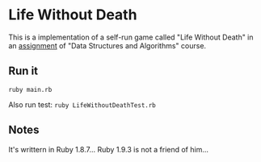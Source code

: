 # Life Without Death

This is a implementation of a self-run game called "Life Without Death" in an [assignment](assignment_spec.pdf) of "Data Structures and Algorithms" course.

## Run it

`ruby main.rb`

Also run test: `ruby LifeWithoutDeathTest.rb`

## Notes

It's writtern in Ruby 1.8.7... Ruby 1.9.3 is not a friend of him... 

